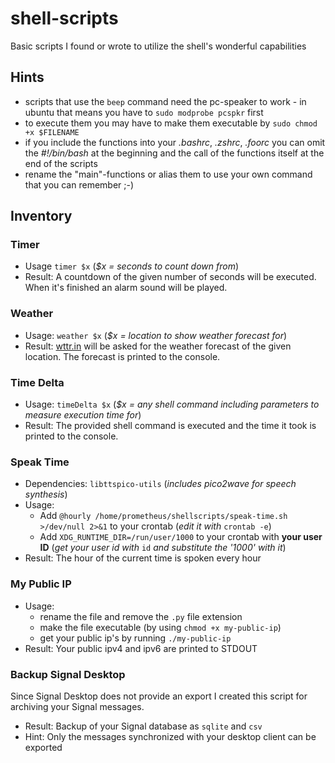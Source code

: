 # shell-scripts
Basic scripts I found or wrote to utilize the shell's wonderful capabilities

## Hints
* scripts that use the `beep` command need the pc-speaker to work - in ubuntu that means you have to `sudo modprobe pcspkr` first
* to execute them you may have to make them executable by `sudo chmod +x $FILENAME`
* if you include the functions into your *.bashrc*, *.zshrc*, *.foorc* you can omit the *#!/bin/bash* at the beginning and the call of the functions itself at the end of the scripts
* rename the "main"-functions or alias them to use your own command that you can remember ;-)

## Inventory

### Timer
* Usage `timer $x` (*$x = seconds to count down from*)
* Result: A countdown of the given number of seconds will be executed. When it's finished an alarm sound will be played.

### Weather
* Usage: `weather $x` (*$x = location to show weather forecast for*)
* Result: [wttr.in](http://wttr.in/) will be asked for the weather forecast of the given location. The forecast is printed to the console.

### Time Delta
* Usage: `timeDelta $x` (*$x = any shell command including parameters to measure execution time for*)
* Result: The provided shell command is executed and the time it took is printed to the console.

### Speak Time
* Dependencies: `libttspico-utils` (*includes pico2wave for speech synthesis*)
* Usage:
  - Add `@hourly /home/prometheus/shellscripts/speak-time.sh >/dev/null 2>&1` to your crontab (*edit it with* `crontab -e`)
  - Add `XDG_RUNTIME_DIR=/run/user/1000` to your crontab with __your user ID__ (*get your user id with* `id` *and substitute the '1000' with it*)
* Result: The hour of the current time is spoken every hour

### My Public IP
* Usage:
  - rename the file and remove the `.py` file extension
  - make the file executable (by using `chmod +x my-public-ip`)
  - get your public ip's by running `./my-public-ip`
* Result: Your public ipv4 and ipv6 are printed to STDOUT

### Backup Signal Desktop
Since Signal Desktop does not provide an export I created this script for archiving your Signal messages. 
* Result: Backup of your Signal database as `sqlite` and `csv`
* Hint: Only the messages synchronized with your desktop client can be exported
